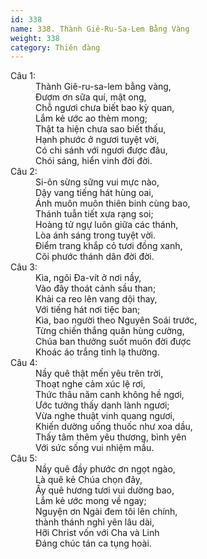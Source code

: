 ```yaml
---
id: 338
name: 338. Thành Giê-Ru-Sa-Lem Bằng Vàng
weight: 338
category: Thiên đàng
---
```

<dl><dt>Câu 1:</dt><dd data-verse="1">Thành Giê-ru-sa-lem bằng vàng, <br/>Đượm ơn sữa quí, mật ong, <br/>Chỗ ngươi chưa biết bao kỳ quan, <br/>Lắm kẻ ước ao thèm mong; <br/>Thật ta hiện chưa sao biết thấu, <br/>Hạnh phước ở ngươi tuyệt vời, <br/>Có chi sánh với ngươi được đâu, <br/>Chói sáng, hiển vinh đời đời. </dd><dt>Câu 2:</dt><dd data-verse="2">Si-ôn sừng sững vui mực nào, <br/>Dậy vang tiếng hát hùng oai, <br/>Ánh muôn muôn thiên binh cùng bao, <br/>Thánh tuẫn tiết xưa rạng soi; <br/>Hoàng tử ngự luôn giữa các thánh, <br/>Lòa ánh sáng trong tuyệt vời. <br/>Điểm trang khắp cỏ tươi đồng xanh, <br/>Cõi phước thánh dân đời đời. </dd><dt>Câu 3:</dt><dd data-verse="3">Kìa, ngôi Đa-vít ở nơi nầy, <br/>Vào đây thoát cảnh sầu than; <br/>Khải ca reo lên vang dội thay, <br/>Với tiếng hát nơi tiệc ban; <br/>Kìa, bao người theo Nguyên Soái trước, <br/>Từng chiến thắng quân hùng cường, <br/>Chúa ban thưởng suốt muôn đời được <br/>Khoác áo trắng tinh lạ thường. </dd><dt>Câu 4:</dt><dd data-verse="4">Nầy quê thật mến yêu trên trời, <br/>Thoạt nghe cảm xúc lệ rơi, <br/>Thức thâu năm canh không hề ngơi, <br/>Ước tưởng thấy danh lành ngươi; <br/>Vừa nghe thuật vinh quang ngươi, <br/>Khiến dường uống thuốc như xoa dầu, <br/>Thấy tâm thêm yêu thương, bình yên <br/>Với sức sống vui nhiệm mầu. </dd><dt>Câu 5:</dt><dd data-verse="5">Nầy quê đầy phước ơn ngọt ngào, <br/>Là quê kẻ Chúa chọn đây, <br/>Ấy quê hương tươi vui dường bao, <br/>Lắm kẻ ước mong về ngay; <br/>Nguyện ơn Ngài đem tôi lên chính, <br/>thành thánh nghỉ yên lâu dài, <br/>Hỡi Christ vốn với Cha và Linh <br/>Đáng chúc tán ca tụng hoài. </dd></dl>
